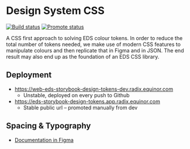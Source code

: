 # Design System CSS
[![Build status](https://api.radix.equinor.com/api/v1/applications/eds-storybook-design-tokens/environments/dev/buildstatus)](https://web-eds-storybook-design-tokens-dev.radix.equinor.com)
[![Promote status](https://api.radix.equinor.com/api/v1/applications/eds-storybook-design-tokens/environments/prod/buildstatus?pipeline=promote)](https://eds-storybook-design-tokens.app.radix.equinor.com)

A CSS first approach to solving EDS colour tokens. In order to reduce the total number of tokens needed, we make use of modern CSS features to manipulate colours and then replicate that in Figma and in JSON. The end result may also end up as the foundation of an EDS CSS library.

## Deployment

- https://web-eds-storybook-design-tokens-dev.radix.equinor.com
  - Unstable, deployed on every push to Github
- https://eds-storybook-design-tokens.app.radix.equinor.com
  - Stable public url – promoted manually from dev

## Spacing & Typography

- [Documentation in Figma](https://www.figma.com/design/ZSh11jqMpemjSCHaENayna/%F0%9F%93%98-EDS-2.0-Spacing-%26-Typography-Documentation?node-id=1-1273&node-type=canvas&t=5OAjnA6LVLx5sYvG-11)
